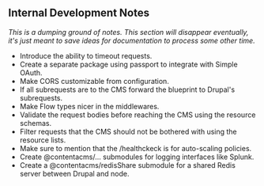## Internal Development Notes
_This is a dumping ground of notes. This section will disappear eventually, it's
just meant to save ideas for documentation to process some other time._

- Introduce the ability to timeout requests.
- Create a separate package using passport to integrate with Simple OAuth.
- Make CORS customizable from configuration.
- If all subrequests are to the CMS forward the blueprint to Drupal's subrequests.
- Make Flow types nicer in the middlewares.
- Validate the request bodies before reaching the CMS using the resource schemas.
- Filter requests that the CMS should not be bothered with using the resource lists.
- Make sure to mention that the /healthckeck is for auto-scaling policies.
- Create @contentacms/… submodules for logging interfaces like Splunk.
- Create a @contentacms/redisShare submodule for a shared Redis server between
  Drupal and node.
